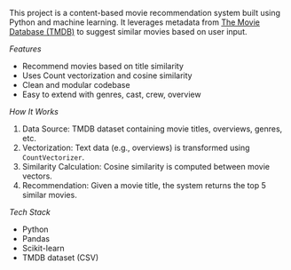 

This project is a content-based movie recommendation system built using Python and machine learning. It leverages metadata from [The Movie Database (TMDB)](https://www.themoviedb.org/) to suggest similar movies based on user input.

*Features*

- Recommend movies based on title similarity
- Uses Count vectorization and cosine similarity
- Clean and modular codebase
- Easy to extend with genres, cast, crew, overview


*How It Works*


1. Data Source: TMDB dataset containing movie titles, overviews, genres, etc.
2. Vectorization: Text data (e.g., overviews) is transformed using `CountVectorizer`.
3. Similarity Calculation: Cosine similarity is computed between movie vectors.
4. Recommendation: Given a movie title, the system returns the top 5 similar movies.


*Tech Stack*


- Python
- Pandas
- Scikit-learn
- TMDB dataset (CSV)

